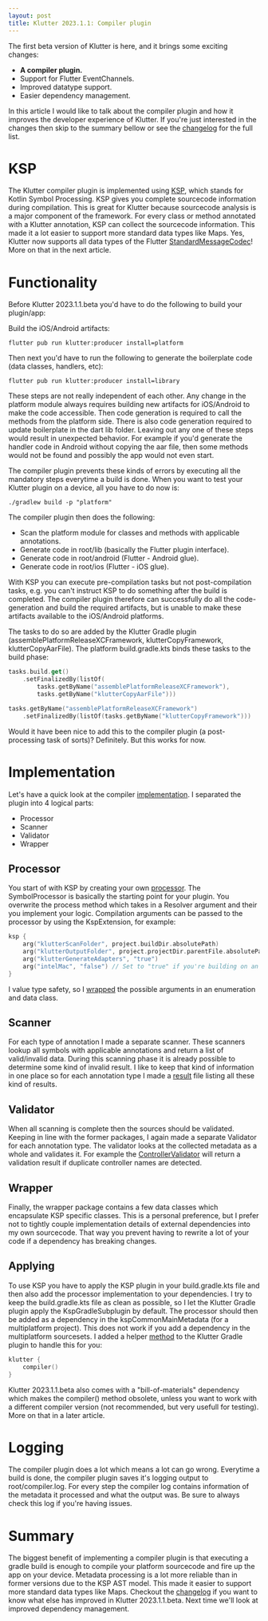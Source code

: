 ```yaml
---  
layout: post  
title: Klutter 2023.1.1: Compiler plugin
---  
```


The first beta version of Klutter is here, and it brings some exciting changes:
- **A compiler plugin.**
- Support for Flutter EventChannels.
- Improved datatype support.
- Easier dependency management.

In this article I would like to talk about the compiler plugin and how it improves the developer experience of Klutter.
If you're just interested in the changes then skip to the summary bellow or see the [changelog](https://github.com/buijs-dev/klutter/blob/main/CHANGELOG.md) for the full list.

# KSP
The Klutter compiler plugin is implemented using [KSP](https://github.com/google/ksp), which stands for Kotlin Symbol Processing.
KSP gives you complete sourcecode information during compilation. This is great for Klutter because sourcecode analysis is a 
major component of the framework. For every class or method annotated with a Klutter annotation, KSP can collect the sourcecode information.
This made it a lot easier to support more standard data types like Maps. Yes, Klutter now supports all data types of the 
Flutter [StandardMessageCodec](https://api.flutter.dev/flutter/services/StandardMessageCodec-class.html)! 
More on that in the next article.

# Functionality
Before Klutter 2023.1.1.beta you'd have to do the following to build your plugin/app:

Build the iOS/Android artifacts:

```shell
flutter pub run klutter:producer install=platform 
```

Then next you'd have to run the following to generate the boilerplate code (data classes, handlers, etc):

```shell
flutter pub run klutter:producer install=library
```

These steps are not really independent of each other.
Any change in the platform module always requires building new artifacts for iOS/Android to make the code accessible.
Then code generation is required to call the methods from the platform side.
There is also code generation required to update boilerplate in the dart lib folder.
Leaving out any one of these steps would result in unexpected behavior.
For example if you'd generate the handler code in Android without copying the aar file, 
then some methods would not be found and possibly the app would not even start.

The compiler plugin prevents these kinds of errors by executing all the mandatory steps everytime a build is done.
When you want to test your Klutter plugin on a device, all you have to do now is:

```shell
./gradlew build -p "platform"
```

The compiler plugin then does the following:
- Scan the platform module for classes and methods with applicable annotations.
- Generate code in root/lib (basically the Flutter plugin interface).
- Generate code in root/android (Flutter - Android glue).
- Generate code in root/ios (Flutter - iOS glue).

With KSP you can execute pre-compilation tasks but not post-compilation tasks, e.g. you can't
instruct KSP to do something after the build is completed. The compiler plugin therefore can
successfully do all the code-generation and build the required artifacts, but
is unable to make these artifacts available to the iOS/Android platforms.

The tasks to do so are added by the Klutter Gradle plugin (assemblePlatformReleaseXCFramework,
klutterCopyFramework, klutterCopyAarFile). 
The platform build.gradle.kts binds these tasks to the build phase:

```kotlin
tasks.build.get()
    .setFinalizedBy(listOf(
        tasks.getByName("assemblePlatformReleaseXCFramework"),
        tasks.getByName("klutterCopyAarFile")))

tasks.getByName("assemblePlatformReleaseXCFramework")
    .setFinalizedBy(listOf(tasks.getByName("klutterCopyFramework")))
```

Would it have been nice to add this to the compiler plugin (a post-processing task of sorts)? Definitely.
But this works for now.

# Implementation
Let's have a quick look at the compiler 
[implementation](https://github.com/buijs-dev/klutter/tree/main/lib/compiler/src/main/kotlin/dev/buijs/klutter/compiler).
I separated the plugin into 4 logical parts:
- Processor
- Scanner
- Validator
- Wrapper

## Processor
You start of with KSP by creating your own [processor](https://github.com/buijs-dev/klutter/tree/main/lib/compiler/src/main/kotlin/dev/buijs/klutter/compiler/processor).
The SymbolProcessor is basically the starting point for your plugin. 
You overwrite the process method which takes in a Resolver argument and their you implement your logic.
Compilation arguments can be passed to the processor by using the KspExtension, for example:

```kotlin
ksp {
    arg("klutterScanFolder", project.buildDir.absolutePath)
    arg("klutterOutputFolder", project.projectDir.parentFile.absolutePath)
    arg("klutterGenerateAdapters", "true")
    arg("intelMac", "false") // Set to "true" if you're building on an Intel Mac!
}
```

I value type safety, so I 
[wrapped](https://github.com/buijs-dev/klutter/blob/main/lib/compiler/src/main/kotlin/dev/buijs/klutter/compiler/processor/ProcessorOptions.kt) 
the possible arguments in an enumeration and data class.

## Scanner
For each type of annotation I made a separate scanner. These scanners lookup all symbols with applicable
annotations and return a list of valid/invalid data. During this scanning phase it is already possible 
to determine some kind of invalid result. I like to keep that kind of information in one place so for
each annotation type I made a [result](https://github.com/buijs-dev/klutter/blob/main/lib/compiler/src/main/kotlin/dev/buijs/klutter/compiler/scanner/ResponseResults.kt) file listing all these kind of results.

## Validator
When all scanning is complete then the sources should be validated. Keeping in line with the former packages,
I again made a separate Validator for each annotation type. The validator looks at the collected metadata
as a whole and validates it. For example the [ControllerValidator](https://github.com/buijs-dev/klutter/blob/main/lib/compiler/src/main/kotlin/dev/buijs/klutter/compiler/validator/ControllerValidator.kt)
will return a validation result if duplicate controller names are detected.

## Wrapper
Finally, the wrapper package contains a few data classes which encapsulate KSP specific classes.
This is a personal preference, but I prefer not to tightly couple implementation details of external dependencies
into my own sourcecode. That way you prevent having to rewrite a lot of your code if a dependency has
breaking changes.

## Applying
To use KSP you have to apply the KSP plugin in your build.gradle.kts file and then also add the processor implementation to your dependencies.
I try to keep the build.gradle.kts file as clean as possible, so I let the Klutter Gradle plugin apply the KspGradleSubplugin by default.
The processor should then be added as a dependency in the kspCommonMainMetadata (for a multiplatform project). This does not work
if you add a dependency in the multiplatform sourcesets. I added a helper [method](https://github.com/buijs-dev/klutter/blob/main/lib/gradle/src/main/kotlin/dev/buijs/klutter/gradle/dsl/KlutterExtension.kt) 
to the Klutter Gradle plugin to handle this for you:

```kotlin
klutter {
    compiler()
}
```

Klutter 2023.1.1.beta also comes with a "bill-of-materials" dependency which makes the compiler() method
obsolete, unless you want to work with a different compiler version (not recommended, but very usefull for testing).
More on that in a later article.

# Logging
The compiler plugin does a lot which means a lot can go wrong. Everytime a build is done, the compiler plugin
saves it's logging output to root/compiler.log. For every step the compiler log contains information
of the metadata it processed and what the output was. Be sure to always check this log if you're having
issues.

# Summary
The biggest benefit of implementing a compiler plugin is that executing a gradle build is enough to compile your platform
sourcecode and fire up the app on your device. Metadata processing is a lot more reliable than in former versions due to the 
KSP AST model. This made it easier to support more standard data types like Maps.
Checkout the [changelog](https://github.com/buijs-dev/klutter/blob/main/CHANGELOG.md) if you want to know
what else has improved in Klutter 2023.1.1.beta. Next time we'll look at improved dependency management.